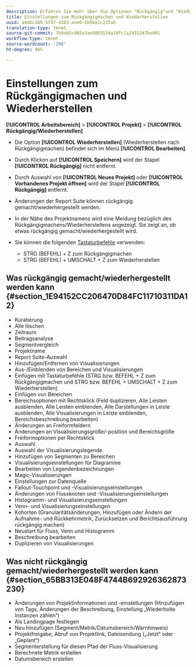 ```yaml
---
description: Erfahren Sie mehr über die Optionen "Rückgängig"und "Wiederholen"in Analysis Workspace.
title: Einstellungen zum Rückgängigmachen und Wiederherstellen
uuid: a4dbc169-5fd7-4383-aee0-6b5ba1c235ab
translation-type: tm+mt
source-git-commit: 7b9a65c865a3ae8803534a10fc1a2431247be091
workflow-type: tm+mt
source-wordcount: '298'
ht-degree: 96%

---
```



# Einstellungen zum Rückgängigmachen und Wiederherstellen

**[!UICONTROL Arbeitsbereich]** > **[!UICONTROL Projekt]** > **[!UICONTROL Rückgängig/Wiederherstellen]**

* Die Option **[!UICONTROL Wiederherstellen]** (Wiederherstellen nach Rückgängigmachen) befindet sich im Menü **[!UICONTROL Bearbeiten]**.

* Durch Klicken auf **[!UICONTROL Speichern]** wird der Stapel **[!UICONTROL Rückgängig]** nicht entfernt.

* Durch Auswahl von **[!UICONTROL Neues Projekt]** oder **[!UICONTROL Vorhandenes Projekt öffnen]** wird der Stapel **[!UICONTROL Rückgängig]** entfernt.

* Änderungen der Report Suite können rückgängig gemacht/wiederhergestellt werden.
* In der Nähe des Projektnamens wird eine Meldung bezüglich des Rückgängigmachens/Wiederherstellens angezeigt. Sie zeigt an, ob etwas rückgängig gemacht/wiederhergestellt wird.
* Sie können die folgenden [Tastaturbefehle](/help/analyze/analysis-workspace/build-workspace-project/fa-shortcut-keys.md) verwenden:

   * STRG (BEFEHL) + Z zum Rückgängigmachen
   * STRG (BEFEHL) + UMSCHALT + Z zum Wiederherstellen

## Was rückgängig gemacht/wiederhergestellt werden kann {#section_1E94152CC206470D84FC11710311DA12}

* Kuratierung
* Alle löschen
* Zeitraum
* Beitragsanalyse
* Segmentvergleich
* Projektname
* Report Suite-Auswahl
* Hinzufügen/Entfernen von Visualisierungen
* Aus-/Einblenden von Bereichen und Visualisierungen
* Einfügen mit Tastaturbefehle (STRG bzw. BEFEHL + Z zum Rückgängigmachen und STRG bzw. BEFEHL + UMSCHALT + Z zum Wiederherstellen)
* Einfügen von Bereichen
* Bereichsoptionen mit Rechtsklick (Feld duplizieren, Alle Leisten ausblenden, Alle Leisten einblenden, Alle Darstellungen in Leiste ausblenden, Alle Visualisierungen in Leiste einblenden, Bereichsbeschreibung bearbeiten)
* Änderungen an Freiformfeldern
* Änderungen an Visualisierungsgröße/-position und Bereichsgröße
* Freiformoptionen per Rechtsklick
* Auswahl
* Auswahl der Visualisierungslegende
* Hinzufügen von Segmenten zu Bereichen
* Visualisierungseinstellungen für Diagramme
* Bearbeiten von Legendenbezeichnungen
* Magic-Visualisierungen
* Einstellungen zur Datenquelle
* Fallout-Touchpoint und -Visualisierungseinstellungen
* Änderungen von Flussknoten und -Visualisierungseinstellungen
* Histogramm- und Visualisierungseinstellungen
* Venn- und Visualisierungseinstellungen
* Kohorten (Granularitätsänderungen, Hinzufügen oder Ändern der Aufnahme- und Rückkehrmetrik, Zurücksetzen und Berichtsausführung rückgängig machen)
* Neustart für Fluss, Venn und Histogramm
* Beschreibung bearbeiten
* Duplizieren von Visualisierungen

## Was nicht rückgängig gemacht/wiederhergestellt werden kann {#section_65BB313E048F4744B692926362873230}

* Änderungen von Projektinformationen und -einstellungen (Hinzufügen von Tags, Änderungen der Beschreibung, Einstellung „Wiederholte Instanzen zählen“)
* Als Landingpage festlegen
* Neu hinzufügen (Segment/Metrik/Datumsbereich/Warnhinweis)
* Projektfreigabe, Abruf von Projektlink, Dateisendung („Jetzt“ oder „Geplant“)
* Segmenterstellung für diesen Pfad der Fluss-Visualisierung
* Berechnete Metrik erstellen
* Datumsbereich erstellen

